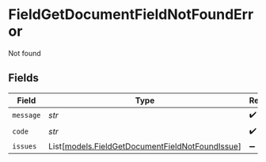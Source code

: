 # FieldGetDocumentFieldNotFoundError

Not found


## Fields

| Field                                                                                              | Type                                                                                               | Required                                                                                           | Description                                                                                        |
| -------------------------------------------------------------------------------------------------- | -------------------------------------------------------------------------------------------------- | -------------------------------------------------------------------------------------------------- | -------------------------------------------------------------------------------------------------- |
| `message`                                                                                          | *str*                                                                                              | :heavy_check_mark:                                                                                 | N/A                                                                                                |
| `code`                                                                                             | *str*                                                                                              | :heavy_check_mark:                                                                                 | N/A                                                                                                |
| `issues`                                                                                           | List[[models.FieldGetDocumentFieldNotFoundIssue](../models/fieldgetdocumentfieldnotfoundissue.md)] | :heavy_minus_sign:                                                                                 | N/A                                                                                                |